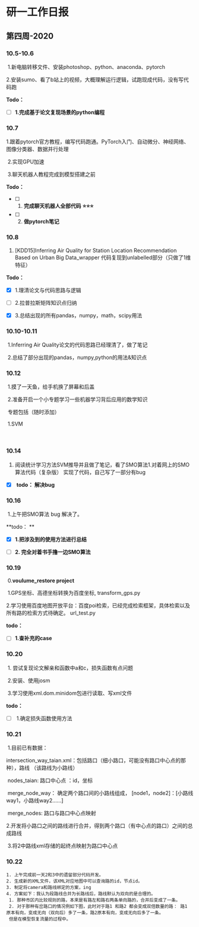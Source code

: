 # 研一工作日报

## 第四周-2020

### 10.5-10.6 

​	1.新电脑转移文件、安装photoshop、python、anaconda、pytorch

​	2.安装sumo、看了b站上的视频，大概理解运行逻辑，试跑现成代码，没有写代码跑

**Todo：**

- [ ] **1.完成基于论文复现场景的python编程**



 

### 10.7

​	1.跟着pytorch官方教程，编写代码跑通。PyTorch入门、自动微分、神经网络、图像分类器、数据并行处理

​	2.实现GPU加速

​	3.聊天机器人教程完成到模型搭建之前

**Todo：**

- [ ] 1. **完成聊天机器人全部代码** **⭐⭐⭐**
- [ ] 2. **做pytorch笔记**

 

### 10.8

1. [KDD15]Inferring Air Quality for Station Location Recommendation Based on Urban Big Data_wrapper 代码复现到unlabelled部分（只做了1维特征）

**Todo：**

- [x] 1.理清论文与代码思路与逻辑
- [ ] 2.拉普拉斯矩阵知识点归纳

- [x] 3.总结出现的所有pandas，numpy，math，scipy用法 



### 10.10-10.11

​	1.Inferring Air Quality论文的代码思路已经理清了，做了笔记

​	2.总结了部分出现的pandas，numpy,python的用法&知识点



### 10.12

​	1.摸了一天鱼，给手机换了屏幕和后盖

​	2.准备开启一个小专题学习一些机器学习背后应用的数学知识

​	专题包括（随时添加）

​	1.SVM

​	

### 10.14

1. 阅读统计学习方法SVM推导并且做了笔记，看了SMO算法1.对着网上的SMO算法代码（复杂版） 实现了代码，自己写了一部分有bug

- [x] ​	**todo： 解决bug**



### 10.16

​	1.上午把SMO算法 bug 解决了。

**todo： **

- [x] **1.把涉及到的使用方法进行总结**
- [ ] **2. 完全对着书手撸一边SMO算法**



### 10.19

​	0.**voulume_restore project** 

​	1.GPS坐标、高德坐标转换为百度坐标,    transform_gps.py

​	2.学习使用百度地图开放平台：百度poi检索，已经完成检索框架，具体检索以及所有路的检索方式待确定。 url_test.py

**todo：**

- [ ] **1.查补充的case**



### 10.20

​	1. 尝试复现论文解亲和函数中a和c，损失函数有点问题

​	2.安装、使用josm

​	3.学习使用xml.dom.minidom包进行读取、写xml文件

**todo：**

- [ ] ​	1.确定损失函数使用方法

### 10.21

​	1.目前已有数据：

​	intersection_way_taian.xml：包括路口（细小路口，可能没有路口中心点的那种），路线  （该路线为小路线）

​	nodes_taian: 路口中心点 ：id，坐标

​	merge_node_way： 确定两个路口间的小路线组成， [node1，node2]：[小路线way1，小路线way2……]

​	merge_nodes: 路口与路口中心点映射

​	2.开发将小路口之间的路线进行合并，得到两个路口（有中心点的路口）之间的总成路线

​	3.将2中路线xml存储的起终点映射为路口中心点



### 10.22

	1. 上午完成前一天2和3中的遗留部分代码开发。
 	2. 生成新的XML文件，该XML对应地图中可以查询路的id，节点id。
 	3. 制定将camera和路线绑定的方案，ing
 	4. 方案如下：我认为段路线合并为长路线后，路线默认为双向的是合理的。
     1. 那种市区内比较规则的路，本来是有路左和路右两条单向路的，合并后变成了一条。
     2. 对于那种有岔路口的情况例如下图，此时对于路1 和路2 都会变成双倍数量的路： 路1 原本有向，变成无向（双向后）多了一条，路2原本有向，变成无向后多了一条。
     但是在模型恢复流量的过程中。















### 